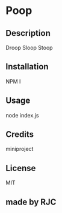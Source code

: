# Poop

## Description
Droop
Sloop
Stoop


## Installation
NPM I

          

## Usage
node index.js


## Credits
miniproject


## License
MIT

## made by RJC

